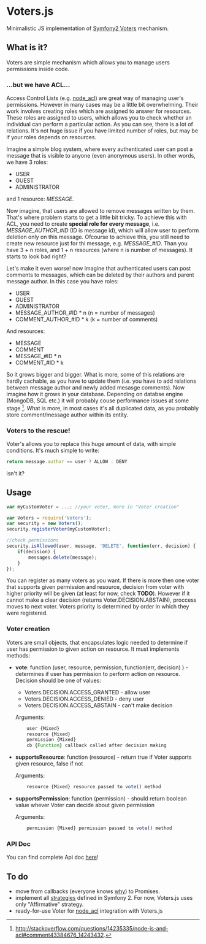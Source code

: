 # Voters.js

Minimalistic JS implementation of [Symfony2 Voters](http://symfony.com/doc/current/cookbook/security/voters.html) mechanism.

## What is it?
Voters are simple mechanism which allows you to manage users permissions inside code.

### ...but we have ACL...

Access Control Lists (e.g. [node_acl](https://github.com/OptimalBits/node_acl)) are great way of managing user's permissions. However in many cases may be a little bit overwhelming. Their work involves creating roles which are assigned to answer for resources. These roles are assigned to users, which allows you to check whether an individual can perform a particular action. As you can see, there is a lot of relations. It's not huge issue if you have limited number of roles, but may be if your roles depends on resources.

Imagine a simple blog system, where every authenticated user can post a message that is visible to anyone (even anonymous users). In other words, we have 3 roles:
- USER
- GUEST
- ADMINISTRATOR

and 1 resource: *MESSAGE*.

Now imagine, that users are allowed to remove messages written by them. That's where problem starts to get a little bit tricky. To achieve this with ACL, you need to create **special role for every message**, i.e. *MESSAGE_AUTHOR_#ID* (ID is message id), which will allow user to perform deletion only on this message. Ofcourse to achieve this, you still need to create new resource just for thi message, e.g. *MESSAGE_#ID*. Than you have 3 + n roles, and 1 + n resources (where n is number of messages). It starts to look bad right?

Let's make it even worse! now imagine that authenticated users can post comments to messages, which can be deleted by their authors and parent message author. In this case you have roles:
- USER
- GUEST
- ADMINISTRATOR
- MESSAGE_AUTHOR_#ID * n (n = number of messages)
- COMMENT_AUTHOR_#ID * k (k = number of comments)

And resources:
- MESSAGE
- COMMENT
- MESSAGE_#ID * n
- COMMENT_#ID * k

So it grows bigger and bigger. What is more, some of this relations are hardly cachable, as you have to update them (i.e. you have to add relations between message author and newly added mesasge comments). Now imagine how it grows in your database. Depending on databse engine (MongoDB, SQL etc.) it will probably couse performance issues at some stage [^1]. What is more, in most cases it's all duplicated data, as you probably store comment/message author within its entity.

### Voters to the rescue!

Voter's allows you to replace this huge amount of data, with simple conditions. It's much simple to write: 

```javascript 
return message.author == user ? ALLOW : DENY
```

isn't it?

## Usage

```javascript 
var myCustomVoter = ...; //your voter, more in "Voter creation"

var Voters = require('Voters');
var security = new Voters();
security.registerVoter(myCustomVoter);

//check permissions
security.isAllowed(user, message, 'DELETE', function(err, decision) {
	if(decision) {
    	messages.delete(message);
    }
});
```

You can register as many voters as you want. If there is more then one voter that supports given permission and resource, decision from voter with higher priority will be given (at least for now, check **TODO**). However if it cannot make a clear decision (returns Voter.DECISION.ABSTAIN), proccess moves to next voter. Voters priority is determined by order in which they were registered.


### Voter creation

Voters are small objects, that encapsulates logic needed to determine if user has permission to given action on resource. It must implements methods:

- **vote**: function (user, resource, permission, function(err, decision) ) - determines if user has permission to perform action on resource. Decision should be one of values:
	* Voters.DECISION.ACCESS_GRANTED - allow user
	* Voters.DECISION.ACCESS_DENIED - deny user
	* Voters.DECISION.ACCESS_ABSTAIN - can't make decision

	Arguments:
    
    ```javascript 
    	user {Mixed} 
		resource {Mixed} 
    	permission {Mixed} 
	    cb {Function} callback called after decision making
	```

- **supportsResource**: function (resource) - return true if Voter supports given resource, false if not

	Arguments:
    
	```javascript 
		resource {Mixed} resource passed to vote() method
	```
- **supportsPermission**: function (permission) - should return boolean value whever Voter can decide about given permission

	Arguments:
    
    ```javascript 
	    permission {Mixed} permission passed to vote() method
    ```
    
### API Doc

You can find complete Api doc [here](docs/api.md)!


## To do

- move from callbacks (everyone knows [why](http://callbackhell.com/)) to Promises.
- implement all [strategies](http://symfony.com/doc/current/cookbook/security/voters.html#changing-the-access-decision-strategy) defined in Symfony 2. For now, Voters.js uses only "Affirmative" strategy.
- ready-for-use Voter for [node_acl](https://github.com/OptimalBits/node_acl) integration with Voters.js

[^1]: http://stackoverflow.com/questions/14235335/node-js-and-acl#comment43384676_14243432.